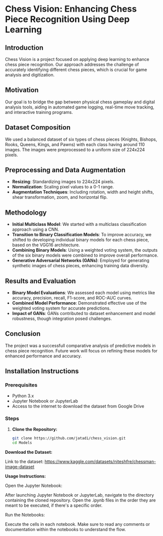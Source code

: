 # Chess Vision: Enhancing Chess Piece Recognition Using Deep Learning

## Introduction
Chess Vision is a project focused on applying deep learning to enhance chess piece recognition. Our approach addresses the challenge of accurately identifying different chess pieces, which is crucial for game analysis and digitization.

## Motivation
Our goal is to bridge the gap between physical chess gameplay and digital analysis tools, aiding in automated game logging, real-time move tracking, and interactive training programs.

## Dataset Composition
We used a balanced dataset of six types of chess pieces (Knights, Bishops, Rooks, Queens, Kings, and Pawns) with each class having around 110 images. The images were preprocessed to a uniform size of 224x224 pixels.

## Preprocessing and Data Augmentation
- **Resizing**: Standardizing images to 224x224 pixels.
- **Normalization**: Scaling pixel values to a 0-1 range.
- **Augmentation Techniques**: Including rotation, width and height shifts, shear transformation, zoom, and horizontal flip.

## Methodology
- **Initial Multiclass Model**: We started with a multiclass classification approach using a CNN.
- **Transition to Binary Classification Models**: To improve accuracy, we shifted to developing individual binary models for each chess piece, based on the VGG16 architecture.
- **Combining Binary Models**: Using a weighted voting system, the outputs of the six binary models were combined to improve overall performance.
- **Generative Adversarial Networks (GANs)**: Employed for generating synthetic images of chess pieces, enhancing training data diversity.

## Results and Evaluation
- **Binary Model Evaluations**: We assessed each model using metrics like accuracy, precision, recall, F1-score, and ROC-AUC curves.
- **Combined Model Performance**: Demonstrated effective use of the weighted voting system for accurate predictions.
- **Impact of GANs**: GANs contributed to dataset enhancement and model robustness, though integration posed challenges.

## Conclusion
The project was a successfull comparative analysis of predictive models in chess piece recognition. Future work will focus on refining these models for enhanced performance and accuracy.

## Installation Instructions

### Prerequisites
- Python 3.x
- Jupyter Notebook or JupyterLab
- Access to the internet to download the dataset from Google Drive

### Steps
1. **Clone the Repository:**
   ```bash
   git clone https://github.com/jatadi/chess_vision.git
   cd Models
   ```
   
**Download the Dataset:**

   Link to the dataset: https://www.kaggle.com/datasets/niteshfre/chessman-image-dataset

**Usage Instructions:**

Open the Jupyter Notebook:

   After launching Jupyter Notebook or JupyterLab, navigate to the directory containing the cloned repository.
   Open the .ipynb files in the order they are meant to be executed, if there's a specific order.

Run the Notebooks:

   Execute the cells in each notebook. Make sure to read any comments or documentation within the notebooks to understand the flow.
